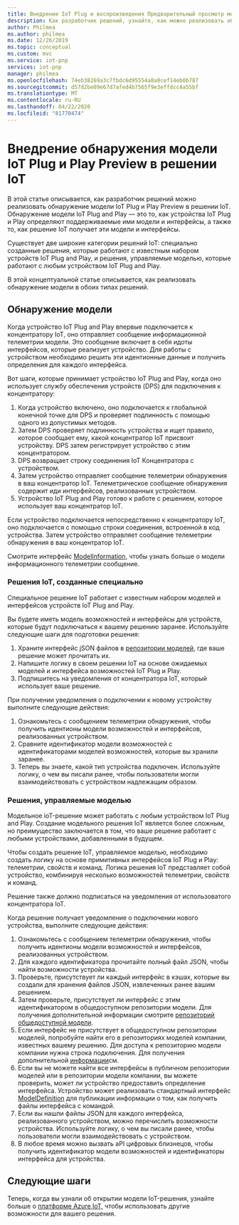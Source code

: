 ```yaml
---
title: Внедрение IoT Plug и воспроизведения Предварительный просмотр модели открытия (ru) Документы Майкрософт
description: Как разработчик решений, узнайте, как можно реализовать обнаружение модели IoT Plug и Play в своем решении.
author: Philmea
ms.author: philmea
ms.date: 12/26/2019
ms.topic: conceptual
ms.custom: mvc
ms.service: iot-pnp
services: iot-pnp
manager: philmea
ms.openlocfilehash: 74eb38269a3c7fbdc6d95554a8a8cef14eb0b787
ms.sourcegitcommit: d57d2be09e67d7afed4b7565f9e3effdcc4a55bf
ms.translationtype: MT
ms.contentlocale: ru-RU
ms.lasthandoff: 04/22/2020
ms.locfileid: "81770474"
---
```

# <a name="implement-iot-plug-and-play-preview-model-discovery-in-an-iot-solution"></a>Внедрение обнаружения модели IoT Plug и Play Preview в решении IoT

В этой статье описывается, как разработчик решений можно реализовать обнаружение модели IoT Plug и Play Preview в решении IoT.  Обнаружение модели IoT Plug and Play — это то, как устройства IoT Plug и Play определяют поддерживаемые ими модели и интерфейсы, а также то, как решение IoT получает эти модели и интерфейсы.

Существует две широкие категории решений IoT: специально созданные решения, которые работают с известным набором устройств IoT Plug and Play, и решения, управляемые моделью, которые работают с любым устройством IoT Plug and Play.

В этой концептуальной статье описывается, как реализовать обнаружение модели в обоих типах решений.

## <a name="model-discovery"></a>Обнаружение модели

Когда устройство IoT Plug and Play впервые подключается к концентратору IoT, оно отправляет сообщение информационной телеметрии модели. Это сообщение включает в себя идоты интерфейсов, которые реализует устройство. Для работы с устройством необходимо решить эти идентионные данные и получить определения для каждого интерфейса.

Вот шаги, которые принимает устройство IoT Plug and Play, когда оно использует службу обеспечения устройств (DPS) для подключения к концентратору:

1. Когда устройство включено, оно подключается к глобальной конечной точке для DPS и проверяет подлинность с помощью одного из допустимых методов.
1. Затем DPS проверяет подлинность устройства и ищет правило, которое сообщает ему, какой концентратор IoT присвоит устройству. DPS затем регистрирует устройство с этим концентратором.
1. DPS возвращает строку соединения IoT Концентратора с устройством.
1. Затем устройство отправляет сообщение телеметрии обнаружения в ваш концентратор IoT. Телеметрическое сообщение обнаружения содержит иди интерфейсов, реализованных устройством.
1. Устройство IoT Plug and Play готово к работе с решением, которое использует ваш концентратор IoT.

Если устройство подключается непосредственно к концентратору IoT, оно подключается с помощью строки соединения, встроенной в код устройства. Затем устройство отправляет сообщение телеметрии обнаружения в ваш концентратор IoT.

Смотрите интерфейс [ModelInformation,](concepts-common-interfaces.md) чтобы узнать больше о модели информационного телеметрии сообщение.

### <a name="purpose-built-iot-solutions"></a>Решения IoT, созданные специально

Специальное решение IoT работает с известным набором моделей и интерфейсов устройств IoT Plug and Play.

Вы будете иметь модель возможностей и интерфейсы для устройств, которые будут подключаться к вашему решению заранее. Используйте следующие шаги для подготовки решения:

1. Храните интерфейс jSON файлов в [репозитории моделей,](./howto-manage-models.md) где ваше решение может прочитать их.
1. Напишите логику в своем решении IoT на основе ожидаемых моделей и интерфейса возможностей IoT Plug и Play.
1. Подпишитесь на уведомления от концентратора IoT, который использует ваше решение.

При получении уведомления о подключении к новому устройству выполните следующие действия:

1. Ознакомьтесь с сообщением телеметрии обнаружения, чтобы получить идентионы модели возможностей и интерфейсов, реализованных устройством.
1. Сравните идентификатор модели возможностей с идентификаторами моделей возможностей, которые вы хранили заранее.
1. Теперь вы знаете, какой тип устройства подключен. Используйте логику, о чем вы писали ранее, чтобы пользователи могли взаимодействовать с устройством надлежащим образом.

### <a name="model-driven-solutions"></a>Решения, управляемые моделью

Модельное ioT-решение может работать с любым устройством IoT Plug and Play. Создание модельного решения IoT является более сложным, но преимущество заключается в том, что ваше решение работает с любыми устройствами, добавленными в будущем.

Чтобы создать решение IoT, управляемое моделью, необходимо создать логику на основе примитивных интерфейсов IoT Plug и Play: телеметрии, свойств и команд. Логика решения IoT представляет собой устройство, комбинируя несколько возможностей телеметрии, свойств и команд.

Решение также должно подписаться на уведомления от использоватого концентратора IoT.

Когда решение получает уведомление о подключении нового устройства, выполните следующие действия:

1. Ознакомьтесь с сообщением телеметрии обнаружения, чтобы получить идентионы модели возможностей и интерфейсов, реализованных устройством.
1. Для каждого идентификатора прочитайте полный файл JSON, чтобы найти возможности устройства.
1. Проверьте, присутствует ли каждый интерфейс в кэшах, которые вы создали для хранения файлов JSON, извлеченных ранее вашим решением.
1. Затем проверьте, присутствует ли интерфейс с этим идентификатором в общедоступном репозитории модели. Для получения дополнительной информации смотрите [репозиторий общедоступной модели](howto-manage-models.md).
1. Если интерфейс не присутствует в общедоступном репозитории моделей, попробуйте найти его в репозиториях моделей компании, известных вашему решению. Для доступа к репозиторию модели компании нужна строка подключения. Для получения дополнительной [информации](howto-manage-models.md)см.
1. Если вы не можете найти все интерфейсы в публичном репозитории моделей или в репозитории модели компании, вы можете проверить, может ли устройство предоставить определение интерфейса. Устройство может реализовать стандартный интерфейс [ModelDefinition](concepts-common-interfaces.md) для публикации информации о том, как получить файлы интерфейса с командой.
1. Если вы нашли файлы JSON для каждого интерфейса, реализованного устройством, можно перечислить возможности устройства. Используйте логику, о чем вы писали ранее, чтобы пользователи могли взаимодействовать с устройством.
1. В любое время можно вызвать aPI цифровых близнецов, чтобы получить идентификатор модели возможностей и идентификаторы интерфейса для устройства.

## <a name="next-steps"></a>Следующие шаги

Теперь, когда вы узнали об открытии модели IoT-решения, узнайте больше о [платформе Azure IoT,](overview-iot-plug-and-play.md) чтобы использовать другие возможности для вашего решения.

